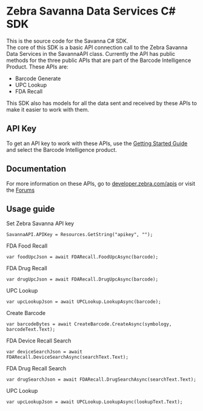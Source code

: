 Zebra Savanna Data Services C# SDK
======================================

This is the source code for the Savanna C# SDK.  
The core of this SDK is a basic API connection call to the Zebra Savanna Data Services in the SavannaAPI class.  Currently the API has public methods for the three public APIs that are part of the Barcode Intelligence Product.  These APIs are:

* Barcode Generate
* UPC Lookup
* FDA Recall

This SDK also has models for all the data sent and received by these APIs to make it easier to work with them.  

API Key
-------

To get an API key to work with these APIs, use the [Getting Started Guide](https://developer.zebra.com/gsg) and select the Barcode Intelligence product.  

Documentation
-------------

For more information on these APIs, go to [developer.zebra.com/apis](https://developer.zebra.com/apis) or visit the [Forums](https://developer.zebra.com/forum/search?keys=&field_zebra_curated_tags_tid%5B%5D=273)

Usage guide
-----------

Set Zebra Savanna API key

`SavannaAPI.APIKey = Resources.GetString("apikey", "");`

FDA Food Recall

`var foodUpcJson = await FDARecall.FoodUpcAsync(barcode);`

FDA Drug Recall

`var drugUpcJson = await FDARecall.DrugUpcAsync(barcode);`

UPC Lookup

`var upcLookupJson = await UPCLookup.LookupAsync(barcode);`

Create Barcode

`var barcodeBytes = await CreateBarcode.CreateAsync(symbology, barcodeText.Text);`

FDA Device Recall Search

`var deviceSearchJson = await FDARecall.DeviceSearchAsync(searchText.Text);`

FDA Drug Recall Search

`var drugSearchJson = await FDARecall.DrugSearchAsync(searchText.Text);`

UPC Lookup

`var upcLookupJson = await UPCLookup.LookupAsync(lookupText.Text);`
